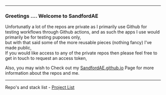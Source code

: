 ***
### Greetings ....  Welcome to SandfordAE

Unfortunatly a lot of the repos are private as I primarily use Github for testing workflows through Github actions, and as such the apps I use would primarily be for testing puposes only,  
but with that said some of the more reusable pieces (nothing fancy) I've made public,  
If you would like access to any of the private repos then please feel free to get in touch to request an access token,  


Also, you may wish to
Check out my [SandfordAE.github.io](https://sandfordae.github.io/) Page for more information about the repos and me.

***

Repo's and stack list - [Project List](https://github.com/SandfordAE/Aluminium)


